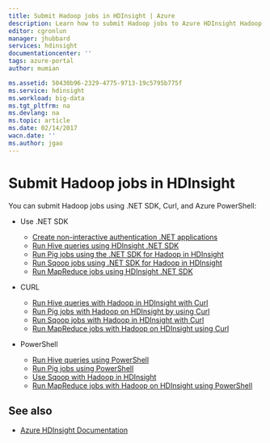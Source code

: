 ```yaml
---
title: Submit Hadoop jobs in HDInsight | Azure
description: Learn how to submit Hadoop jobs to Azure HDInsight Hadoop.
editor: cgronlun
manager: jhubbard
services: hdinsight
documentationcenter: ''
tags: azure-portal
author: mumian

ms.assetid: 50430b96-2329-4775-9713-19c5795b775f
ms.service: hdinsight
ms.workload: big-data
ms.tgt_pltfrm: na
ms.devlang: na
ms.topic: article
ms.date: 02/14/2017
wacn.date: ''
ms.author: jgao
---
```


# Submit Hadoop jobs in HDInsight

You can submit Hadoop jobs using .NET SDK, Curl, and Azure PowerShell:

- Use .NET SDK

    - [Create non-interactive authentication .NET applications](./hdinsight-create-non-interactive-authentication-dotnet-applications.md)
    - [Run Hive queries using HDInsight .NET SDK](./hdinsight-hadoop-use-hive-dotnet-sdk.md)
    - [Run Pig jobs using the .NET SDK for Hadoop in HDInsight](./hdinsight-hadoop-use-pig-dotnet-sdk.md)
    - [Run Sqoop jobs using .NET SDK for Hadoop in HDInsight](./hdinsight-hadoop-use-sqoop-dotnet-sdk.md)
    - [Run MapReduce jobs using HDInsight .NET SDK](./hdinsight-hadoop-use-mapreduce-dotnet-sdk.md)

- CURL

    - [Run Hive queries with Hadoop in HDInsight with Curl](./hdinsight-hadoop-use-hive-curl.md)
    - [Run Pig jobs with Hadoop on HDInsight by using Curl](./hdinsight-hadoop-use-pig-curl.md)
    - [Run Sqoop jobs with Hadoop in HDInsight with Curl](./hdinsight-hadoop-use-sqoop-curl.md)
    - [Run MapReduce jobs with Hadoop on HDInsight using Curl](./hdinsight-hadoop-use-mapreduce-curl.md)

- PowerShell

    - [Run Hive queries using PowerShell](./hdinsight-hadoop-use-hive-powershell.md)
    - [Run Pig jobs using PowerShell](./hdinsight-hadoop-use-pig-powershell.md)
    - [Use Sqoop with Hadoop in HDInsight](./hdinsight-hadoop-use-sqoop-powershell.md)
    - [Run MapReduce jobs with Hadoop on HDInsight using PowerShell](./hdinsight-hadoop-use-mapreduce-powershell.md)

## See also

- [Azure HDInsight Documentation](./index.md)